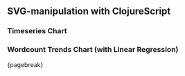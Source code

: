 ## SVG-manipulation with ClojureScript

### Timeseries Chart

### Wordcount Trends Chart (with Linear Regression)


{pagebreak}
